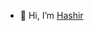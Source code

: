 - 👋 Hi, I’m [Hashir](https://github.com/Hashcodepk)

<!---
Hashir-8thLoop/Hashir-8thLoop is a ✨ special ✨ repository because its `README.md` (this file) appears on your GitHub profile.
You can click the Preview link to take a look at your changes.
--->
